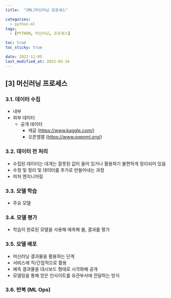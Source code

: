 ```yaml
---
title:  "[ML]머신러닝 프로세스" 

categories:
  - python-ml
tags:
  - [PYTHON, 머신러닝, 프로세스]

toc: true
toc_sticky: true

date: 2022-11-05
last_modified_at: 2023-03-24
---
```

[3] 머신러닝 프로세스
---
### 3.1. 데이터 수집

- 내부
- 외부 데이터
  - 공개 데이터
    - 캐글 (https://www.kaggle.com/)
    - 오픈엠엘 (https://www.openml.org/)

### 3.2. 데이터 전 처리

- 수집된 데이터는 대개는 잘못된 값이 들어 있거나 활용하기 불편하게 정리되어 있음
- 수정 및 정리 및 데이터를 추가로 만들어내는 과정
- 피처 엔지니어링

### 3.3. 모델 학습

- 주요 모델

### 3.4. 모델 평가

- 학습이 완료된 모델을 사용해 예측해 봄, 결과를 평가

### 3.5. 모델 배포

- 머신러닝 결과물을 활용하는 단계
- 서비스에 직/간접적으로 활용
- 예측 결과물을 대시보드 형태로 시각화해 공개
- 모델링을 통해 얻은 인사이트를 유관부서에 전달하는 방식

### 3.6. 반복 (ML Ops)